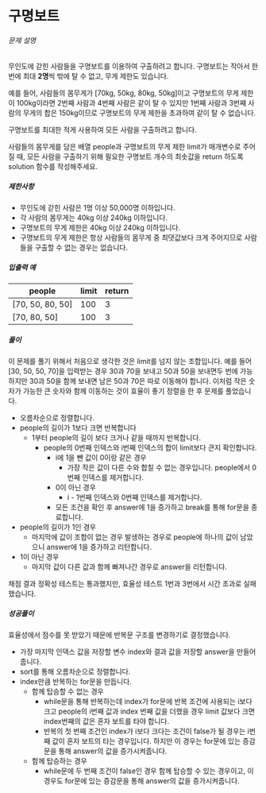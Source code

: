 # 구명보트
###### 문제 설명

무인도에 갇힌 사람들을 구명보트를 이용하여 구출하려고 합니다. 구명보트는 작아서 한 번에 최대  **2명**씩 밖에 탈 수 없고, 무게 제한도 있습니다.

예를 들어, 사람들의 몸무게가 [70kg, 50kg, 80kg, 50kg]이고 구명보트의 무게 제한이 100kg이라면 2번째 사람과 4번째 사람은 같이 탈 수 있지만 1번째 사람과 3번째 사람의 무게의 합은 150kg이므로 구명보트의 무게 제한을 초과하여 같이 탈 수 없습니다.

구명보트를 최대한 적게 사용하여 모든 사람을 구출하려고 합니다.

사람들의 몸무게를 담은 배열 people과 구명보트의 무게 제한 limit가 매개변수로 주어질 때, 모든 사람을 구출하기 위해 필요한 구명보트 개수의 최솟값을 return 하도록 solution 함수를 작성해주세요.

##### 제한사항

-   무인도에 갇힌 사람은 1명 이상 50,000명 이하입니다.
-   각 사람의 몸무게는 40kg 이상 240kg 이하입니다.
-   구명보트의 무게 제한은 40kg 이상 240kg 이하입니다.
-   구명보트의 무게 제한은 항상 사람들의 몸무게 중 최댓값보다 크게 주어지므로 사람들을 구출할 수 없는 경우는 없습니다.

##### 입출력 예
|people          |limit|return|
|----------------|-----|------|
|[70, 50, 80, 50]|100  |3     |
|[70, 80, 50]    |100  |3     |

##### 풀이
이 문제를 풀기 위해서 처음으로 생각한 것은 limit를 넘지 않는 조합입니다. 예를 들어 [30, 50, 50, 70]을 입력받는 경우 30과 70을 보내고 50과 50을 보내면두 번에 가능하지만 30과 50을 함께 보내면 남은 50과 70은 따로 이동해야 합니다. 이처럼 작은 숫자가 가능한 큰 숫자와 함께 이동하는 것이 효율이 좋기 정렬을 한 후 문제를 풀었습니다.

- 오름차순으로 정렬합니다.
- people의 길이가 1보다 크면 반복합니다
	- 1부터 people의 길이 보다 크거나 같을 때까지 반복합니다.
		-  people의 0번째 인덱스와 i번째 인덱스의 합이 limit보다 큰지 확인합니다.
			- i에 1을 뺀 값이 0이랑 같은 경우
				- 가장 작은 값이 다른 수와 합칠 수 없는 경우입니다. people에서 0번째 인덱스를 제거합니다.
			- 0이 아닌 경우
				- i - 1번째 인덱스와 0번째 인덱스를 제거합니다.
			- 모든 조건을 확인 후 answer에 1을 증가하고 break를 통해 for문을 종료합니다.  
-  people의 길이가 1인 경우
	- 마지막에 값이 조합이 없는 경우 발생하는 경우로 people에 하나의 값이 남았으니 answer에 1을 증가하고 리턴합니다.
- 1이 아닌 경우
	- 마지막 값이 다른 값과 함께 빠져나간 경우로 answer을 리턴합니다.

채점 결과 정확성 테스트는 통과했지만, 효율성 테스트 1번과 3번에서 시간 초과로 실패했습니다.

##### 성공풀이
효율성에서 점수를 못 받았기 때문에 반복문 구조를 변경하기로 결정했습니다.

- 가장 마지막 인덱스 값을 저장할 변수 index와 결과 값을 저장할 answer을 만들어줍니다.
- sort를 통해 오름차순으로 정렬합니다.
- index만큼 반복하는 for문을 만듭니다.
  - 함께 탑승할 수 없는 경우
	  - while문을 통해 반복하는데 index가 for문에 반복 조건에 사용되는 i보다 크고 people의 i번째 값과 index 번째 값을 더했을 경우 limit 값보다 크면 index번째의 값은 혼자 보트를 타야 합니다. 
	  - 반복의 첫 번째 조건인 index가 i보다 크다는 조건이 false가 될 경우는 i번째 값이 혼자 보트의 타는 경우입니다. 하지만 이 경우는 for문에 있는 증감문을 통해 answer의 값을 증가시켜줍니다.
  - 함께 탑승하는 경우
	  -  while문에 두 번째 조건이 false인 경우 함께 탑승할 수 있는 경우이고, 이 경우도 for문에 있는 증감문을 통해 answer의 값을 증가시켜줍니다.
